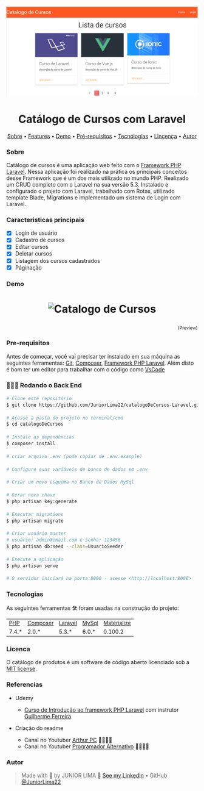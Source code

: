 <p align="center">
    <img alt="Readme" title="Readme GIF" src="./public/img/banner.png" />
</p>

<h1 align="center"> Catálogo de Cursos com Laravel</h1>

<p align="center">
    <a href="#sobre">Sobre</a> • 
    <a href="#features">Features</a> • 
    <a href="#demo">Demo</a> • 
    <a href="#pre-requisitos">Pré-requisitos</a> • 
    <a href="#tecnologias">Tecnologias</a> • 
    <a href="#licenca">Lincença</a> • 
    <a href="#autor">Autor</a> 
</p>

### Sobre

Catálogo de cursos é uma aplicação web feito com o [Framework PHP Laravel](https://laravel.com/). Nessa aplicação foi realizado na prática os principais conceitos desse Framework que é um dos mais utilizado no mundo PHP. Realizado um CRUD completo com o Laravel na sua versão 5.3. Instalado e configurado o projeto com Laravel, trabalhado com Rotas, utilizado template Blade, Migrations e implementado um sistema de Login com Laravel.

### Caracteristicas principais

- [x] Login de usuário
- [x] Cadastro de cursos
- [x] Editar cursos
- [x] Deletar cursos
- [x] Listagem dos cursos cadastrados
- [x] Páginação

### Demo
<h1 align="center">
    <img alt="Catalogo de Cursos" title="Catalogo de Cursos" src="./public/img/demo.gif" />
</h1>

<p align="right">
<sub>(Preview)</sub>
</p>

### Pre-requisitos

Antes de começar, você vai precisar ter instalado em sua máquina as seguintes ferramentas: [Git](https://git-scm.com/), [Composer](https://getcomposer.org/), [Framework PHP Laravel](https://laravel.com/). Além disto é bom ter um editor para trabalhar com o código como [VsCode](https://code.visualstudio.com/)

### 👨🏻‍💻 Rodando o Back End

```bash
# Clone este repositório
$ git clone https://github.com/JuniorLima22/catalogoDeCursos-Laravel.git

# Acesse a pasta do projeto no terminal/cmd
$ cd catalogoDeCursos

# Instale as dependências
$ composer install

# criar arquivo .env (pode copiar de .env.example)

# Configure suas variáveis ​​de banco de dados em .env

# Criar um novo esquema no Banco de Dados MySql

# Gerar nova chave
$ php artisan key:generate

# Executar migrations
$ php artisan migrate

# Criar usuário master 
# usuário: admin@email.com e senha: 123456
$ php artisan db:seed --class=UsuarioSeeder

# Execute a aplicação
$ php artisan serve

# O servidor iniciará na porta:8000 - acesse <http://localhost:8000>
```
### Tecnologias

As seguintes ferramentas 🛠 foram usadas na construção do projeto:

<table>
    <tr>
        <td><a href="https://www.php.net/">PHP</a></td>
        <td><a href="https://getcomposer.org/"> Composer</a></td>
        <td><a href="https://laravel.com/">Laravel</a></td>
        <td><a href="https://www.mysql.com/">MySql</a></td>
        <td><a href="https://materializecss.com/">Materialize</a></td>
    </tr>
    <tr>
        <td>7.4.*</td>
        <td>2.0.*</td>
        <td>5.3.*</td>
        <td>6.0.*</td>
        <td>0.100.2</td>
    </tr>
</table>

### Licenca

O catálogo de produtos é um software de código aberto licenciado sob a [MIT license](http://opensource.org/licenses/MIT).

### Referencias

- Udemy

    - [Curso de Introdução ao framework PHP Laravel](https://www.udemy.com/share/101wM23@u-4bc3KSkVgsb-40OxE3AeUg-Trs17MknY8WPJIqRwmX2MQFLbZs8ayDw0X52ml0/) com instrutor [Guilherme Ferreira](https://www.udemy.com/user/guilherme-ferreira-4/)
- Criação do readme
    - Canal no Youtuber [Arthur PC](https://youtu.be/hzXNrOTM3VY) 👏🏻👏🏻
    - Canal no Youtuber [Programador Alternativo](https://youtu.be/HJ16WEmOWTw) 👏🏻👏🏻

### Autor

> Made with 💙 by JUNIOR LIMA 👋 [See my LinkedIn](https://www.linkedin.com/in/junior-lima-495108208/) • GitHub [@JuniorLima22](https://github.com/JuniorLima22)
